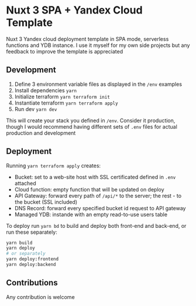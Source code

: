 # Nuxt 3 SPA + Yandex Cloud Template

Nuxt 3 Yandex cloud deployment template in SPA mode, serverless functions and YDB instance.
I use it myself for my own side projects but any feedback to improve the template is appreciated

## Development

1. Define 3 environment variable files as displayed in the `/env` examples
2. Install dependencies `yarn` 
3. Initialize terraform `yarn terraform init`
4. Instantiate terraform `yarn terraform apply`
5. Run dev `yarn dev`

This will create your stack you defined in `/env`. Consider it production, 
though I would recommend having different sets of `.env` files for actual production and development

## Deployment

Running `yarn terraform apply` creates: 

* Bucket: set to a web-site host with SSL certificated defined in `.env` attached
* Cloud function: empty function that will be updated on deploy
* API Gateway: forward every path of `/api/*` to the server; the rest - to the bucket (SSL included)
* DNS Record: forward every specified bucket id request to API gateway
* Managed YDB: instande with an empty read-to-use users table

To deploy run `yarn bd` to build and deploy both front-end and back-end, or run these separately:

```bash
yarn build
yarn deploy
# or separately
yarn deploy:frontend
yarn deploy:backend
```

## Contributions

Any contribution is welcome 
